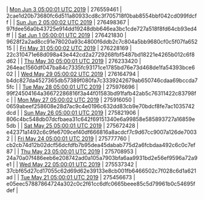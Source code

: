 | [Mon Jun  3 05:00:01 UTC 2019](https://transfer.sh/vjaA5/dashninja-dbdump-20190603070001.tar.bz2) | 276559461 | 2cae1d20b73680fc6d511a80933cd8c3f705718f0bab8554bbf042cd099fdcff | 
| [Sun Jun  2 05:00:02 UTC 2019](https://transfer.sh/ovQef/dashninja-dbdump-20190602070002.tar.bz2) | 276498367 | 97fdee56a0b43725e914dd19248dbb646ea3bc1cde727a518f8fd64cb93ed4ff | 
| [Sat Jun  1 05:00:01 UTC 2019](https://transfer.sh/4t1Jz/dashninja-dbdump-20190601070001.tar.bz2) | 276421830 | 9628f2a2ad8cc91e78020a93c4800f6ddb2c7c804a5bb9680cf0c5f07fa65215 | 
| [Fri May 31 05:00:02 UTC 2019](https://transfer.sh/aorzT/dashninja-dbdump-20190531070002.tar.bz2) | 276228169 | 22c310471e68d098a43e442cd2a2729268fbf5487bd18221e4265b012c6f8d62 | 
| [Thu May 30 05:00:01 UTC 2019](https://transfer.sh/Vd0Hd/dashninja-dbdump-20190530070001.tar.bz2) | 276233420 | 264eac1560df047ba84c7335fc93171ce1785bd76e73d468de1fa54393bce602 | 
| [Wed May 29 05:00:02 UTC 2019](https://transfer.sh/lFT3v/dashninja-dbdump-20190529070002.tar.bz2) | 276164794 | b4dc827da4527365db57389f080fa7c3339242679ab650746cdaa69bccda75fc | 
| [Tue May 28 05:00:01 UTC 2019](https://transfer.sh/hhK3p/dashninja-dbdump-20190528070001.tar.bz2) | 275976696 | 99f24504164a36672286816f3a44f01583bd91fafb42ab5c76311422c83798fc | 
| [Mon May 27 05:00:02 UTC 2019](https://transfer.sh/gAGZx/dashninja-dbdump-20190527070002.tar.bz2) | 275916050 | 0659abeef258608e28d7ac9c4e0196c632dd83cb9e70bdcf8fe7ac1035742dcd | 
| [Sun May 26 05:00:01 UTC 2019](https://transfer.sh/zT6S1/dashninja-dbdump-20190526070001.tar.bz2) | 275821906 | 806c4bc548db07dcfbaea31c642f69151340e6a99858e585893727a16859e5db | 
| [Sat May 25 05:00:01 UTC 2019](https://transfer.sh/1287bA/dashninja-dbdump-20190525070001.tar.bz2) | 275672428 | e42371a1492c6c9fe6709cef40df666816a8acdcf7c9d67cc9007a126de70032 | 
| [Fri May 24 05:00:01 UTC 2019](https://transfer.sh/GKV46/dashninja-dbdump-20190524070001.tar.bz2) | 275777760 | cb2cb74d12b02dcf56dcfdfb7b95dea45dabab775d2a6fcbdaa492c6c0c7ef87 | 
| [Thu May 23 05:00:01 UTC 2019](https://transfer.sh/ym3tU/dashninja-dbdump-20190523070001.tar.bz2) | 275708953 | 24a70a07f486eeb6e208742ad0a105a7903bfa6aa9931bd2e56ef9596a72a9e1 | 
| [Wed May 22 05:00:01 UTC 2019](https://transfer.sh/NlBAN/dashninja-dbdump-20190522070001.tar.bz2) | 275537342 | 37cbf65d27cd17055c62d69d62e39133e8cb001fb6466502c7f028c6d1a621ad | 
| [Tue May 21 05:00:01 UTC 2019](https://transfer.sh/rvCQ4/dashninja-dbdump-20190521070001.tar.bz2) | 275456673 | e05eec57887864724a302c0c2f61cc6dfc0665beee85c5d79961b0c54695fdef | 
